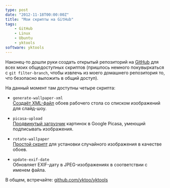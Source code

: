 ```yaml
---
type: post
date: "2012-11-18T00:00:00Z"
title: "Мои скрипты на GitHub"
tags:
    - GitHub
    - Linux
    - Ubuntu
    - yktools
software: yktools
---
```


Наконец-то дошли руки создать открытый репозиторий на [GitHub](https://github.com/yktoo/yktools) для всех моих общедоступных скриптов (пришлось немного покувыркаться с `git filter-branch`, чтобы извлечь из моего домашнего репозитория то, что безопасно выложить в общий доступ).

На данный момент там доступны четыре скрипта:

<!--more-->

* `generate-wallpaper-xml`\
    [Создаёт XML-файл](0168) обоев рабочего стола со списком изображений для слайд-шоу.

* `picasa-upload`\
    [Продвинутый загрузчик](0110) картинок в Google Picasa, умеющий подписывать изображения.

* `rotate-wallpaper`\
    [Простой скрипт](0122) для установки случайного изображения в качестве обоев.

* `update-exif-date`\
    Обновляет EXIF-дату в JPEG-изображениях в соответствии с именем файла.

В общем, встречайте: [github.com/yktoo/yktools](https://github.com/yktoo/yktools)
